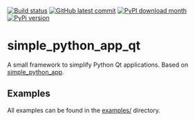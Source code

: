 [![Build status](https://github.com/twyleg/simple_python_app_qt/actions/workflows/tests.yaml/badge.svg)]()
[![GitHub latest commit](https://badgen.net/github/last-commit/twyleg/simple_python_app_qt)](https://GitHub.com/twyleg/simple_python_app_qt/commit/)
[![PyPI download month](https://img.shields.io/pypi/dm/simple-python-app-qt)](https://pypi.python.org/pypi/template-project-python-qt/)
[![PyPi version](https://badgen.net/pypi/v/simple-python-app-qt/)](https://pypi.org/project/simple-python-app-qt)


# simple_python_app_qt

A small framework to simplify Python Qt applications. Based on [simple_python_app](https://github.com/twyleg/simple_python_app).


## Examples

All examples can be found in the [examples/](https://github.com/twyleg/simple_python_app/tree/master/examples) directory.
